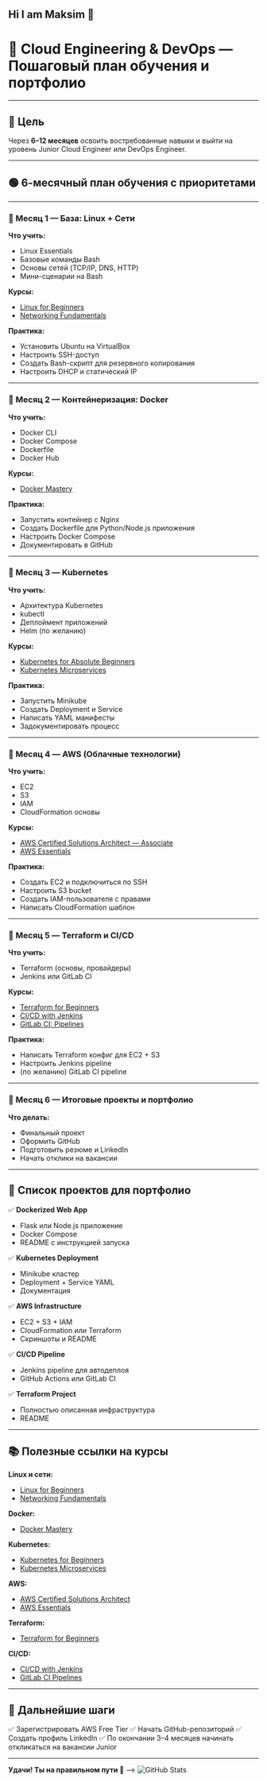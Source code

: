 ## Hi I am Maksim 👋

# 🚀 Cloud Engineering & DevOps — Пошаговый план обучения и портфолио

---

## 🎯 Цель
Через **6–12 месяцев** освоить востребованные навыки и выйти на уровень Junior Cloud Engineer или DevOps Engineer.

---

## 🟢 6-месячный план обучения с приоритетами

---

### 📅 Месяц 1 — База: Linux + Сети

**Что учить:**
- Linux Essentials
- Базовые команды Bash
- Основы сетей (TCP/IP, DNS, HTTP)
- Мини-сценарии на Bash

**Курсы:**
- [Linux for Beginners](https://www.udemy.com/course/linux-for-beginners/)
- [Networking Fundamentals](https://www.udemy.com/course/networking-fundamentals-for-beginners/)

**Практика:**
- Установить Ubuntu на VirtualBox
- Настроить SSH-доступ
- Создать Bash-скрипт для резервного копирования
- Настроить DHCP и статический IP

---

### 📅 Месяц 2 — Контейнеризация: Docker

**Что учить:**
- Docker CLI
- Docker Compose
- Dockerfile
- Docker Hub

**Курсы:**
- [Docker Mastery](https://www.udemy.com/course/docker-mastery/)

**Практика:**
- Запустить контейнер с Nginx
- Создать Dockerfile для Python/Node.js приложения
- Настроить Docker Compose
- Документировать в GitHub

---

### 📅 Месяц 3 — Kubernetes

**Что учить:**
- Архитектура Kubernetes
- kubectl
- Деплоймент приложений
- Helm (по желанию)

**Курсы:**
- [Kubernetes for Absolute Beginners](https://www.udemy.com/course/kubernetes-for-beginners/)
- [Kubernetes Microservices](https://www.udemy.com/course/kubernetes-microservices/)

**Практика:**
- Запустить Minikube
- Создать Deployment и Service
- Написать YAML манифесты
- Задокументировать процесс

---

### 📅 Месяц 4 — AWS (Облачные технологии)

**Что учить:**
- EC2
- S3
- IAM
- CloudFormation основы

**Курсы:**
- [AWS Certified Solutions Architect — Associate](https://www.udemy.com/course/aws-certified-solutions-architect-associate/)
- [AWS Essentials](https://www.udemy.com/course/aws-essentials/)

**Практика:**
- Создать EC2 и подключиться по SSH
- Настроить S3 bucket
- Создать IAM-пользователя с правами
- Написать CloudFormation шаблон

---

### 📅 Месяц 5 — Terraform и CI/CD

**Что учить:**
- Terraform (основы, провайдеры)
- Jenkins или GitLab CI

**Курсы:**
- [Terraform for Beginners](https://www.udemy.com/course/terraform-beginner-to-advanced/)
- [CI/CD with Jenkins](https://www.udemy.com/course/cicd-with-jenkins/)
- [GitLab CI: Pipelines](https://www.udemy.com/course/gitlab-ci-pipelines-ci-cd-and-devops-for-beginners/)

**Практика:**
- Написать Terraform конфиг для EC2 + S3
- Настроить Jenkins pipeline
- (по желанию) GitLab CI pipeline

---

### 📅 Месяц 6 — Итоговые проекты и портфолио

**Что делать:**
- Финальный проект
- Оформить GitHub
- Подготовить резюме и LinkedIn
- Начать отклики на вакансии

---

## 💼 Список проектов для портфолио

✅ **Dockerized Web App**
- Flask или Node.js приложение
- Docker Compose
- README с инструкцией запуска

✅ **Kubernetes Deployment**
- Minikube кластер
- Deployment + Service YAML
- Документация

✅ **AWS Infrastructure**
- EC2 + S3 + IAM
- CloudFormation или Terraform
- Скриншоты и README

✅ **CI/CD Pipeline**
- Jenkins pipeline для автодеплоя
- GitHub Actions или GitLab CI

✅ **Terraform Project**
- Полностью описанная инфраструктура
- README

---

## 📚 Полезные ссылки на курсы

**Linux и сети:**
- [Linux for Beginners](https://www.udemy.com/course/linux-for-beginners/)
- [Networking Fundamentals](https://www.udemy.com/course/networking-fundamentals-for-beginners/)

**Docker:**
- [Docker Mastery](https://www.udemy.com/course/docker-mastery/)

**Kubernetes:**
- [Kubernetes for Beginners](https://www.udemy.com/course/kubernetes-for-beginners/)
- [Kubernetes Microservices](https://www.udemy.com/course/kubernetes-microservices/)

**AWS:**
- [AWS Certified Solutions Architect](https://www.udemy.com/course/aws-certified-solutions-architect-associate/)
- [AWS Essentials](https://www.udemy.com/course/aws-essentials/)

**Terraform:**
- [Terraform for Beginners](https://www.udemy.com/course/terraform-beginner-to-advanced/)

**CI/CD:**
- [CI/CD with Jenkins](https://www.udemy.com/course/cicd-with-jenkins/)
- [GitLab CI Pipelines](https://www.udemy.com/course/gitlab-ci-pipelines-ci-cd-and-devops-for-beginners/)

---

## 🧭 Дальнейшие шаги

✅ Зарегистрировать AWS Free Tier
✅ Начать GitHub-репозиторий
✅ Создать профиль LinkedIn
✅ По окончании 3–4 месяцев начинать откликаться на вакансии Junior

---

**Удачи! Ты на правильном пути 🚀**
-->
![GitHub Stats](https://github-readme-stats.vercel.app/api?username=Maksim274&theme=default&show_icons=true&hide_border=true&count_private=true)
